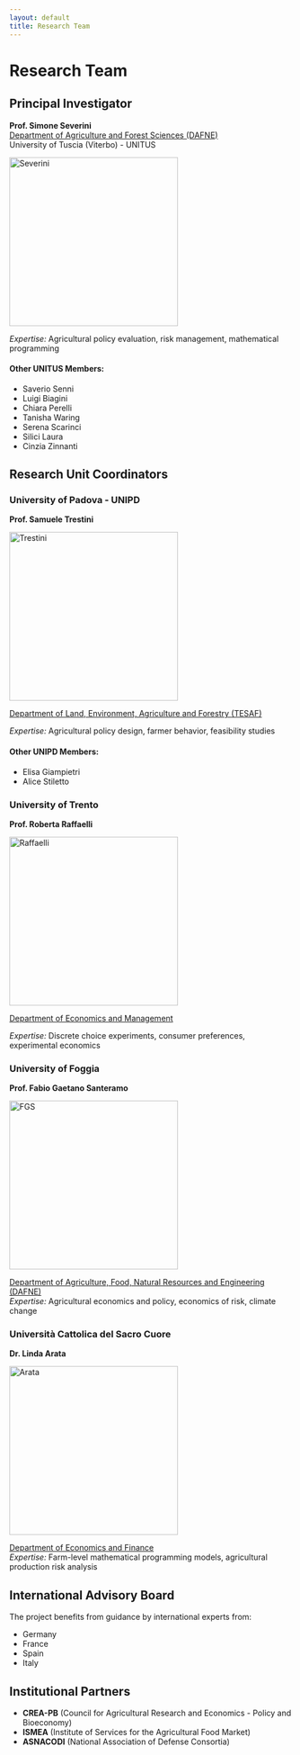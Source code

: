 ```yaml
---
layout: default
title: Research Team
---
```


# Research Team

## Principal Investigator

**Prof. Simone Severini**    
[Department of Agriculture and Forest Sciences (DAFNE)](https://www.unitus.it/en/departments/dafne/)    
University of Tuscia (Viterbo) - UNITUS

<img src="https://github.com/user-attachments/assets/ac4981de-9316-4e29-bab1-0ac52c95dadd" alt="Severini" width="300" height="300">      

*Expertise:* Agricultural policy evaluation, risk management, mathematical programming

####  Other UNITUS Members: ####  
- Saverio Senni
- Luigi Biagini
- Chiara Perelli
- Tanisha Waring
- Serena Scarinci
- Silici Laura
- Cinzia Zinnanti


## Research Unit Coordinators

### University of Padova - UNIPD
**Prof. Samuele Trestini**  


<img src="https://github.com/user-attachments/assets/03f1ea22-d58e-4d34-bed4-e8a9856bd992" alt="Trestini" width="300" height="300">    

[Department of Land, Environment, Agriculture and Forestry (TESAF)](https://alpinenetwork.org/en/dipartimento-territorio-e-sistemi-agroforestali-tesaf-universita-di-padova/#:~:text=The%20Department%20TESAF%20is%20a%20multidisciplinary%20structure%20acting,resources%2C%20mechanization%20in%20agriculture%20and%20forestry%20and%20phytopathology)  

*Expertise:* Agricultural policy design, farmer behavior, feasibility studies

####  Other UNIPD Members: ####  
- Elisa Giampietri
- Alice Stiletto

### University of Trento
**Prof. Roberta Raffaelli** 

<img src="https://github.com/user-attachments/assets/305e6f10-4199-45c0-93d2-65d47331603b" alt="Raffaelli" width="300" height="300">   

[Department of Economics and Management](https://www.economia.unitn.it/en)  
  
*Expertise:* Discrete choice experiments, consumer preferences, experimental economics

### University of Foggia
**Prof. Fabio Gaetano Santeramo** 

<img src="https://github.com/user-attachments/assets/3659fdad-15cc-4d27-adf9-bd4846e24189" alt="FGS" width="300" height="300">   

[Department of Agriculture, Food, Natural Resources and Engineering (DAFNE)](https://www.agraria.unifg.it/en)  
*Expertise:* Agricultural economics and policy, economics of risk, climate change

### Università Cattolica del Sacro Cuore
**Dr. Linda Arata**  

 <img src="https://github.com/user-attachments/assets/0ccc828c-a1ce-45b1-bffa-df93474a614e" alt="Arata" width="300" height="300">  


[Department of Economics and Finance](https://dipartimenti.unicatt.it/defin?rdeLocaleAttr=en)  
*Expertise:* Farm-level mathematical programming models, agricultural production risk analysis






## International Advisory Board

The project benefits from guidance by international experts from:
- Germany
- France  
- Spain
- Italy

## Institutional Partners

- **CREA-PB** (Council for Agricultural Research and Economics - Policy and Bioeconomy)
- **ISMEA** (Institute of Services for the Agricultural Food Market)
- **ASNACODI** (National Association of Defense Consortia)
